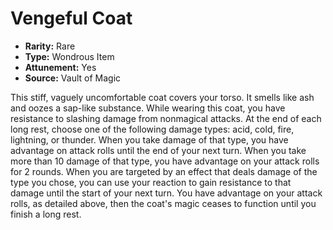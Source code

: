 # Vengeful Coat

- **Rarity:** Rare
- **Type:** Wondrous Item
- **Attunement:** Yes
- **Source:** Vault of Magic

This stiff, vaguely uncomfortable coat covers your torso. It smells like ash and oozes a sap-like substance. While wearing this coat, you have resistance to slashing damage from nonmagical attacks. At the end of each long rest, choose one of the following damage types: acid, cold, fire, lightning, or thunder. When you take damage of that type, you have advantage on attack rolls until the end of your next turn. When you take more than 10 damage of that type, you have advantage on your attack rolls for 2 rounds. When you are targeted by an effect that deals damage of the type you chose, you can use your reaction to gain resistance to that damage until the start of your next turn. You have advantage on your attack rolls, as detailed above, then the coat's magic ceases to function until you finish a long rest.
